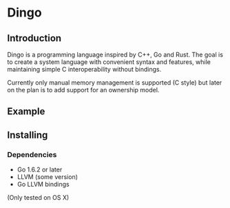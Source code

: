 # Dingo

## Introduction

Dingo is a programming language inspired by C++, Go and Rust.
The goal is to create a system language with convenient syntax and features, while maintaining simple C interoperability without bindings. 

Currently only manual memory management is supported (C style) but later on the plan is to add support for an ownership model.

## Example

## Installing

### Dependencies
* Go 1.6.2 or later
* LLVM (some version)
* Go LLVM bindings

(Only tested on OS X)